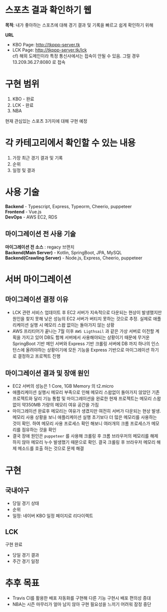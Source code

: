# 스포츠 결과 확인하기 웹

**목적**: 내가 좋아하는 스포츠에 대해 경기 결과 및 기록을 빠르고 쉽게 확인하기 위해

**URL**  
- KBO Page: http://tkppp-server.tk
- LCK Page: http://tkppp-server.tk/lck  
cf) 해외 도메인이라 특정 통신사에서는 접속이 안될 수 있음. 그럴 경우 13.209.36.27:8080 로 접속

# 구현 범위
1. KBO - 완료
2. LCK - 완료
3. NBA

현재 관심있는 스포츠 3가지에 대해 구현 예정

# 각 카테고리에서 확인할 수 있는 내용
1. 가장 최근 경기 결과 및 기록
2. 순위
3. 일정 및 결과

# 사용 기술 
**Backend** - Typescript, Express, Typeorm, Cheerio, puppeteer  
**Frontend** - Vue.js   
**DevOps** - AWS EC2, RDS

## 마이그레이션 전 사용 기술
**마이그레이션 전 소스** : regacy 브랜치  
**Backend(Main Server)** - Kotlin, SpringBoot, JPA, MySQL   
**Backend(Crawling Server)** - Node.js, Express, Cheerio, puppeteer  

# 서버 마이그레이션
## 마이그레이션 결정 이유
- LCK 관련 서비스 업데이트 후 EC2 서버가 지속적으로 다운되는 현상이 발생했지만 원인을 찾지 못해 낮은 성능의 EC2 서버가 버티지 못하는 것으로 추정. 실제로 애플리케이션 실행 시 메모리 스왑 없이는 돌아가지 않는 상황
- AWS 프리티어가 끝나는 7월 이후 `AWS Ligthsail` 과 같은 가상 서버로 이전할 계획을 가지고 있어 DB도 함께 서버에서 사용해야되는 상황이기 때문에 무거운 SpringBoot 기반 메인 서버와 Express 기반 크롤링 서버에 DB 까지 하나의 인스턴스에 올려야하는 상황이기에 모든 기능을 Express 기반으로 마이그레이션 하기로 결정하고 프로젝트 진행

## 마이그레이션 결과 및 장애 원인
- EC2 서버의 성능은 1 Core, 1GB Memory 의 t2.micro
- 애플리케이션 실행시 메모리 부족으로 인해 메모리 스왑없이 돌아가지 않았던 기존 프로젝트와 달리 기능 통합 및 마이그레이션을 완료한 현재 프로젝트는 메모리 스왑 없이 약350MB 가량의 메모리 여유 공간을 가짐
- 마이그레이션 완료후 메모리는 여유가 생겼지만 여전히 서버가 다운되는 현상 발생. 메모리 사용 상황을 보니 애플리케이션 실행 초기보다 더 많은 메모리를 사용하는 것이 확인. 하여 메모리 사용 프로세스 확인 해보니 여러개의 크롬 프로세스가 메모리를 점유하는 것을 확인
- 결국 장애 원인은 `puppeteer` 를 사용해 크롤링 후 크롬 브라우저의 메모리를 해제하지 않아 메모리 누수 발생했기 때문으로 확인. 결국 크롤링 후 브라우저 메모리 해제 메소드를 호출 하는 것으로  문제 해결

# 구현
## 국내야구
- 당일 경기 상태
- 순위
- 일정: 네이버 KBO 일정 페이지로 리다이렉트

## LCK
구현 완료  
- 당일 경기 결과
- 주간 경기 일정

# 추후 목표
- Travis CI를 활용한 배포 자동화를 구현해 다른 기능 구현시 배포 편의성 증대
- NBA는 시즌 마무리가 얼마 남지 않아 구현 필요성을 느끼기 어려워 잠정 중단

